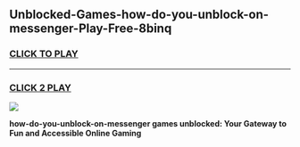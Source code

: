 
## Unblocked-Games-how-do-you-unblock-on-messenger-Play-Free-8binq
<h3>
<a href="https://premium76.site?title=how-do-you-unblock-on-messenger&ref=12A">CLICK TO PLAY</a></h3>
<hr>

<h3>
<a href="https://premium76.site?title=how-do-you-unblock-on-messenger&ref=12A">CLICK 2 PLAY</a>
  
</h3>

<a href="https://premium76.site?title=how-do-you-unblock-on-messenger&ref=12A"><img src="https://clearcache.store/games.png"></a>


**how-do-you-unblock-on-messenger games unblocked: Your Gateway to Fun and Accessible Online Gaming**
